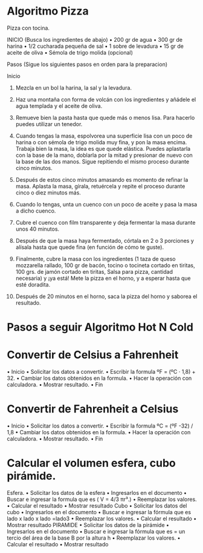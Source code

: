 # Algoritmo Pizza

Pizza con tocina.

INICIO (Busca los ingredientes de abajo) 
•	 200 gr de agua
•	 300 gr de harina
•	 1/2 cucharada pequeña de sal
•	 1 sobre de levadura
•	 15 gr de aceite de oliva
•	 Sémola de trigo molida (opcional)

Pasos (Sigue los siguientes pasos en orden para la preparacion)

Inicio 
1.	Mezcla en un bol la harina, la sal y la levadura.

2.	Haz una montaña con forma de volcán con los ingredientes y añádele el agua templada y el aceite de oliva.

3.	Remueve bien la pasta hasta que quede más o menos lisa. Para hacerlo puedes utilizar un tenedor.

4.	Cuando tengas la masa, espolvorea una superficie lisa con un poco de harina o con sémola de trigo molida muy fina, y pon la masa encima. Trabaja bien la masa, la idea es que quede elástica. Puedes aplastarla con la base de la mano, doblarla por la mitad y presionar de nuevo con la base de las dos manos. Sigue repitiendo el mismo proceso durante cinco minutos.

5.	Después de estos cinco minutos amasando es momento de refinar la masa. Aplasta la masa, gírala, retuércela y repite el proceso durante cinco o diez minutos más.

6.	Cuando lo tengas, unta un cuenco con un poco de aceite y pasa la masa a dicho cuenco.

7.	Cubre el cuenco con film transparente y deja fermentar la masa durante unos 40 minutos.

8.	Después de que la masa haya fermentado, córtala en 2 o 3 porciones y alísala hasta que quede fina (en función de cómo te guste).

9.	Finalmente, cubre la masa con los ingredientes (1 taza de queso mozzarella rallado, 100 gr de bacón, tocino o tocineta cortado en tiritas, 100 grs. de jamón cortado en tiritas, Salsa para pizza, cantidad necesaria) y ¡ya está! Mete la pizza en el horno, y a esperar hasta que esté doradita. 

10.	Después de 20 minutos en el horno, saca la pizza del horno y saborea el resultado. 

# Pasos a seguir Algoritmo Hot N Cold

# Convertir de Celsius a Fahrenheit
•	Inicio
•	Solicitar los datos a convertir. 
•	Escribir la formula ºF = (ºC · 1,8) + 32.
•	Cambiar los datos obtenidos en la formula. 
•	Hacer la operación con calculadora. 
•	Mostrar resultado. 
•	Fin

# Convertir de Fahrenheit a Celsius
•	Inicio
•	Solicitar los datos a convertir. 
•	Escribir la formula ºC = (ºF -32) / 1,8
•	Cambiar los datos obtenidos en la formula. 
•	Hacer la operación con calculadora. 
•	Mostrar resultado. 
•	Fin

# Calcular el volumen esfera, cubo pirámide.
Esfera. 
•	Solicitar los datos de la esfera 
•	Ingresarlos en el documento 
•	Buscar e ingresar la formula que es ( V = 4/3 πr³.)
•	Reemplazar los valores.
•	Calcular el resultado
•	Mostrar resultado
Cubo 
•	Solicitar los datos del cubo 
•	Ingresarlos en el documento 
•	Buscar e ingresar la fórmula que es lado x lado x lado =lado3
•	Reemplazar los valores.
•	Calcular el resultado
•	Mostrar resultado
PIRAMIDE
•	Solicitar los datos de la pirámide 
•	Ingresarlos en el documento 
•	Buscar e ingresar la fórmula que es = un tercio del área de la base B por la altura h
•	Reemplazar los valores.
•	Calcular el resultado
•	Mostrar resultado
